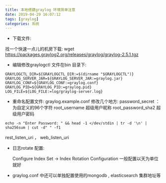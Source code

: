 ```yaml
---
title: 本地搭建graylog 环境简单注意 
date: 2019-04-29 16:07:12
tags: [graylog]
categories: 系统
---
```



* 下载文件:

找一个快速一点儿的机房下载:
wget https://packages.graylog2.org/releases/graylog/graylog-2.5.1.tgz

* 编辑修改graylogctl 文件在bin 目录下:

```shell
GRAYLOGCTL_DIR=${GRAYLOGCTL_DIR:=$(dirname "$GRAYLOGCTL")}
GRAYLOG_SERVER_JAR=${GRAYLOG_SERVER_JAR:=graylog.jar}
GRAYLOG_CONF=${GRAYLOG_CONF:=graylog.conf}
GRAYLOG_PID=${GRAYLOG_PID:=graylog.pid}
LOG_FILE=${LOG_FILE:=log/graylog-server.log}
```

* 重命名配置文件:
 graylog.example.conf
 修改几个地方:
 password_secret ： 为自定义的96个字符
 root_username 超级用户昵称
 root_password_sha2 超级用户密码

 ```shell
 echo -n "Enter Password: " && head -1 </dev/stdin | tr -d '\n' | sha256sum | cut -d" " -f1
 ```

 rest_listen_uri ， web_listen_uri

* 日志rotate 配置:

    Configure Index Set ->  Index Rotation Configuration 一般配置以天为单位就好
* graylog.conf 中还可以单独配置使用的mongodb , elasticsearch 集群地址等


